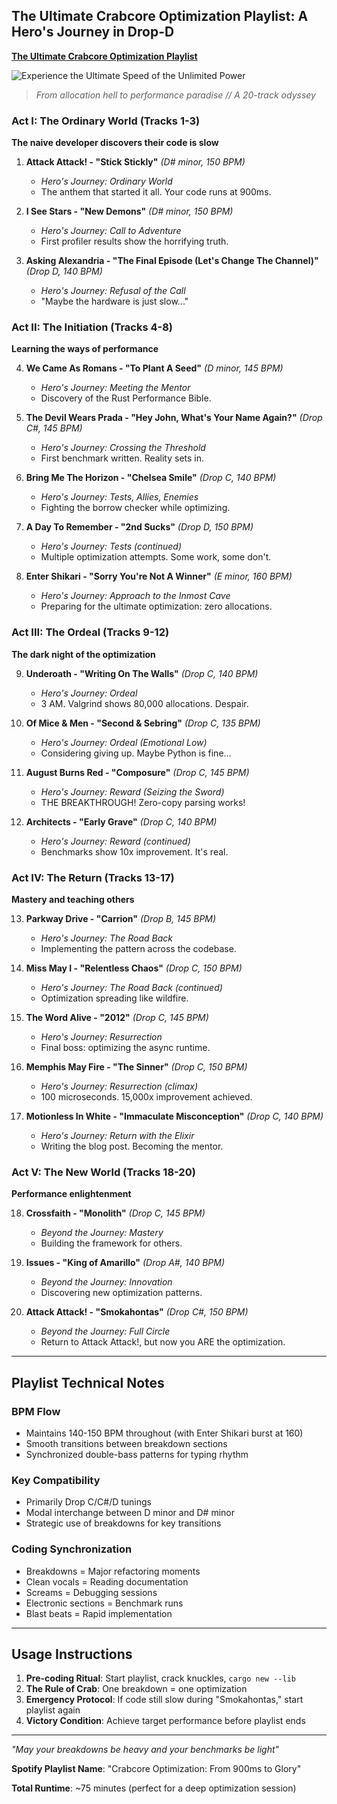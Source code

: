 ## The Ultimate Crabcore Optimization Playlist: A Hero's Journey in Drop-D

**[The Ultimate Crabcore Optimization Playlist](https://music.youtube.com/playlist?list=PLoAQ-jlAk-wYeTZUBtv5LPGFylIxLqu5B)**

![Experience the Ultimate Speed of the Unlimited Power](https://i.makeagif.com/media/5-28-2017/yBzg4n.gif)

> *From allocation hell to performance paradise // A 20-track odyssey*

### Act I: The Ordinary World (Tracks 1-3)
**The naive developer discovers their code is slow**

1. **Attack Attack! - "Stick Stickly"** *(D# minor, 150 BPM)*
   - *Hero's Journey: Ordinary World*
   - The anthem that started it all. Your code runs at 900ms.

2. **I See Stars - "New Demons"** *(D# minor, 150 BPM)*
   - *Hero's Journey: Call to Adventure*
   - First profiler results show the horrifying truth.

3. **Asking Alexandria - "The Final Episode (Let's Change The Channel)"** *(Drop D, 140 BPM)*
   - *Hero's Journey: Refusal of the Call*
   - "Maybe the hardware is just slow..."

### Act II: The Initiation (Tracks 4-8)
**Learning the ways of performance**

4. **We Came As Romans - "To Plant A Seed"** *(D minor, 145 BPM)*
   - *Hero's Journey: Meeting the Mentor*
   - Discovery of the Rust Performance Bible.

5. **The Devil Wears Prada - "Hey John, What's Your Name Again?"** *(Drop C#, 145 BPM)*
   - *Hero's Journey: Crossing the Threshold*
   - First benchmark written. Reality sets in.

6. **Bring Me The Horizon - "Chelsea Smile"** *(Drop C, 140 BPM)*
   - *Hero's Journey: Tests, Allies, Enemies*
   - Fighting the borrow checker while optimizing.

7. **A Day To Remember - "2nd Sucks"** *(Drop D, 150 BPM)*
   - *Hero's Journey: Tests (continued)*
   - Multiple optimization attempts. Some work, some don't.

8. **Enter Shikari - "Sorry You're Not A Winner"** *(E minor, 160 BPM)*
   - *Hero's Journey: Approach to the Inmost Cave*
   - Preparing for the ultimate optimization: zero allocations.

### Act III: The Ordeal (Tracks 9-12)
**The dark night of the optimization**

9. **Underoath - "Writing On The Walls"** *(Drop C, 140 BPM)*
   - *Hero's Journey: Ordeal*
   - 3 AM. Valgrind shows 80,000 allocations. Despair.

10. **Of Mice & Men - "Second & Sebring"** *(Drop C, 135 BPM)*
    - *Hero's Journey: Ordeal (Emotional Low)*
    - Considering giving up. Maybe Python is fine...

11. **August Burns Red - "Composure"** *(Drop C, 145 BPM)*
    - *Hero's Journey: Reward (Seizing the Sword)*
    - THE BREAKTHROUGH! Zero-copy parsing works!

12. **Architects - "Early Grave"** *(Drop C, 140 BPM)*
    - *Hero's Journey: Reward (continued)*
    - Benchmarks show 10x improvement. It's real.

### Act IV: The Return (Tracks 13-17)
**Mastery and teaching others**

13. **Parkway Drive - "Carrion"** *(Drop B, 145 BPM)*
    - *Hero's Journey: The Road Back*
    - Implementing the pattern across the codebase.

14. **Miss May I - "Relentless Chaos"** *(Drop C, 150 BPM)*
    - *Hero's Journey: The Road Back (continued)*
    - Optimization spreading like wildfire.

15. **The Word Alive - "2012"** *(Drop C, 145 BPM)*
    - *Hero's Journey: Resurrection*
    - Final boss: optimizing the async runtime.

16. **Memphis May Fire - "The Sinner"** *(Drop C, 150 BPM)*
    - *Hero's Journey: Resurrection (climax)*
    - 100 microseconds. 15,000x improvement achieved.

17. **Motionless In White - "Immaculate Misconception"** *(Drop C, 140 BPM)*
    - *Hero's Journey: Return with the Elixir*
    - Writing the blog post. Becoming the mentor.

### Act V: The New World (Tracks 18-20)
**Performance enlightenment**

18. **Crossfaith - "Monolith"** *(Drop C, 145 BPM)*
    - *Beyond the Journey: Mastery*
    - Building the framework for others.

19. **Issues - "King of Amarillo"** *(Drop A#, 140 BPM)*
    - *Beyond the Journey: Innovation*
    - Discovering new optimization patterns.

20. **Attack Attack! - "Smokahontas"** *(Drop C#, 150 BPM)*
    - *Beyond the Journey: Full Circle*
    - Return to Attack Attack!, but now you ARE the optimization.

---

## Playlist Technical Notes

### BPM Flow
- Maintains 140-150 BPM throughout (with Enter Shikari burst at 160)
- Smooth transitions between breakdown sections
- Synchronized double-bass patterns for typing rhythm

### Key Compatibility
- Primarily Drop C/C#/D tunings
- Modal interchange between D minor and D# minor
- Strategic use of breakdowns for key transitions

### Coding Synchronization
- Breakdowns = Major refactoring moments
- Clean vocals = Reading documentation
- Screams = Debugging sessions
- Electronic sections = Benchmark runs
- Blast beats = Rapid implementation

---

## Usage Instructions

1. **Pre-coding Ritual**: Start playlist, crack knuckles, `cargo new --lib`
2. **The Rule of Crab**: One breakdown = one optimization
3. **Emergency Protocol**: If code still slow during "Smokahontas," start playlist again
4. **Victory Condition**: Achieve target performance before playlist ends

---

*"May your breakdowns be heavy and your benchmarks be light"*

**Spotify Playlist Name**: "Crabcore Optimization: From 900ms to Glory"

**Total Runtime**: ~75 minutes (perfect for a deep optimization session)